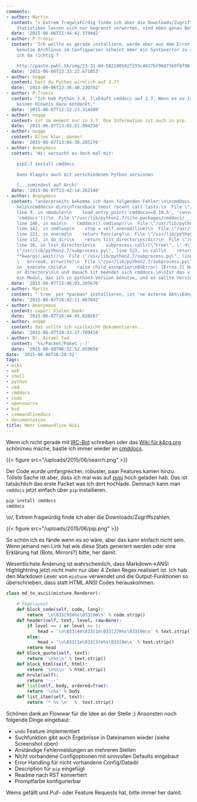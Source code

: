 ```yaml
---
comments:
- author: Martin
  content: "> Extrem fragw\xFCrdig finde ich aber die Downloads/Zugriffszahlen.\n\nDie
    Statistiken lassen sich nur begrenzt verwerten, sind eben genau Bots und Mirrors."
  date: '2015-06-06T21:44:42.379442'
- author: P-Tronic
  content: 'Ich wollte es gerade installiere, werde aber aus dem Error nicht schlau,
    benutze Archlinux im Configparser scheint aber ein Syntaxerror zu sein, liege
    ich da richtig ?

    http://paste.pwhl.tk/img/23-31-04-502190502f155c4637bf96873b9f8f96.png'
  date: '2015-06-06T23:33:22.671053'
- author: noqqe
  content: hast du Python wirklich auf 2.7?
  date: '2015-06-06T23:36:40.230792'
- author: P-Tronic
  content: "Ich Hab Python 3.4, l\xE4uft cmddocs auf 2.7, Wenn es so ist, habe ich
    keinen Hinweis dazu entdeckt."
  date: '2015-06-07T12:12:23.314409'
- author: noqqe
  content: ist im moment nur in 2.7. Die Information ist auch in pip.
  date: '2015-06-07T13:03:51.894236'
- author: noqqe
  content: Alles klar, danke!
  date: '2015-06-07T13:04:30.285276'
- author: Anonymous
  content: 'Hi! versucht es doch mal mit:

    pip2.7 install cmddocs

    Dann klappts auch mit verschiedenen Python versionen

    (...zumindest auf Arch)'
  date: '2015-06-07T13:42:14.262148'
- author: Anonymous
  content: "andererseits bekomme ich dann folgenden Fehler:\n\ncmddocs - press ? for
    help\ncmddocs> dirs\nTraceback (most recent call last):\n  File \"/usr/sbin/cmddocs\",
    line 9, in <module>\n    load_entry_point('cmddocs==0.10.5', 'console_scripts',
    'cmddocs')()\n  File \"/usr/lib/python2.7/site-packages/cmddocs/__init__.py\",
    line 246, in main\n    Cmddocs().cmdloop()\n  File \"/usr/lib/python2.7/cmd.py\",
    line 142, in cmdloop\n    stop = self.onecmd(line)\n  File \"/usr/lib/python2.7/cmd.py\",
    line 221, in onecmd\n    return func(arg)\n  File \"/usr/lib/python2.7/site-packages/cmddocs/__init__.py\",
    line 112, in do_dirs\n    return list_directories(dir)\n  File \"/usr/lib/python2.7/site-packages/cmddocs/articles.py\",
    line 16, in list_directories\n    subprocess.call([\"tree\", \"-d\", dir])\n  File
    \"/usr/lib/python2.7/subprocess.py\", line 522, in call\n    return Popen(*popenargs,
    **kwargs).wait()\n  File \"/usr/lib/python2.7/subprocess.py\", line 710, in __init__\n
    \   errread, errwrite)\n  File \"/usr/lib/python2.7/subprocess.py\", line 1335,
    in _execute_child\n    raise child_exception\nOSError: [Errno 2] No such file
    or directory\n\n und danach ist beendet sich cmddocs.\n\nIst das vielleicht irgend
    ein Modul, das ich in python3-Version benutze, und es sollte Version2 sein?"
  date: '2015-06-07T15:46:03.205676'
- author: Martin
  content: "`tree` per *pacman* installieren, ist 'ne externe Abh\xE4ngigkeit."
  date: '2015-06-07T16:42:11.667842'
- author: Anonymous
  content: super! Vielen Dank!
  date: '2015-06-07T16:44:45.020207'
- author: noqqe
  content: das sollte ich vielleicht Dokumentieren...
  date: '2015-06-07T20:33:17.709410'
- author: Dr. Azrael Tod
  content: '%s/Packet/Paket ;-)'
  date: '2015-06-08T06:52:52.859658'
date: '2015-06-06T16:28:32'
tags:
- wiki
- web
- shell
- python
- cmd
- cmddocs
- code
- opensource
- bsd
- commandlinedocs
- documentation
title: Mehr Commandline Wiki
---
```


Wenn ich nicht gerade mit [IRC-Bot](https://github.com/k4cg/Rezeptionistin)
schreiben oder das [Wiki für k4cg.org](https://k4cg.org) schön/neu mache, bastle
ich immer wieder an [cmddocs](https://github.com/noqqe/cmddocs).

<!--more-->

{{< figure src="/uploads/2015/06/search.png" >}}

Der Code wurde umfangreicher, robuster, paar Features kamen hinzu. Tollste Sache
ist aber, dass ich mal was auf
[pypi](https://pypi.python.org/pypi/cmddocs/0.10.5) hoch geladen hab.
Das ist tatsächlich das erste Packet was ich dort hochlade. Demnach kann man
`cmddocs` jetzt einfach über `pip` installieren.

``` bash
pip install cmddocs
cmddocs
```

\o/, Extrem fragwürdig finde ich aber die Downloads/Zugriffszahlen.

{{< figure src="/uploads/2015/06/pip.png" >}}

So schön ich es fände wenn es so wäre, aber das kann einfach nicht sein. Wenn
jemand nen Link hat wie diese Stats generiert werden oder eine Erklärung hat
(Bots, Mirrors?) bitte, her damit.

Wesentlichste Änderung ist wahrscheinlich, dass Markdown->ANSI Highlightning
jetzt nicht mehr nur über 4 Zeilen Regex realisiert ist. Ich hab den Markdown
Lexer von `mistune` verwendet und die Output-Funktionen so überschrieben, dass
statt HTML ANSI Codes herauskommen.

``` python
class md_to_ascii(mistune.Renderer):

    # Pagelayout
    def block_code(self, code, lang):
        return '\n\033[92m%s\033[0m\n' % code.strip()
    def header(self, text, level, raw=None):
        if level == 2 or level == 1:
            head = '\n\033[4m\033[1m\033[37m%s\033[0m\n' % text.strip()
        else:
            head = '\n\033[1m\033[37m%s\033[0m\n' % text.strip()
        return head
    def block_quote(self, text):
        return '\n%s\n' % text.strip()
    def block_html(self, html):
        return '\n%s\n' % html.strip()
    def hrule(self):
        return '---'
    def list(self, body, ordered=True):
        return '\n%s' % body
    def list_item(self, text):
        return '* %s \n'  %  text.strip()
```

Schönen dank an Flowwar für die Idee an der Stelle ;)
Ansonsten noch folgende Dinge eingebaut:

* `undo` Feature implementiert
* Suchfunktion gibt auch Ergebnisse in Dateinamen wieder (siehe Screenshot oben)
* Anständige Fehlermeldungen an mehreren Stellen
* Nicht vorhandene Configoptionen mit sinnvollen Defaults eingebaut
* Error Handling für nicht vorhandene Config/Datadir
* Description für `pip` eingefügt
* Readme nach RST konvertiert
* Promptfarbe konfigurierbar

Wems gefällt und Pull- oder Feature Requests hat, bitte immer her damit.
